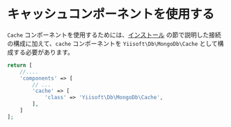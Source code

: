 キャッシュコンポーネントを使用する
==================================

`Cache` コンポーネントを使用するためには、[インストール](installation.md) の節で説明した接続の構成に加えて、`cache` コンポーネントを `Yiisoft\Db\MongoDb\Cache` として構成する必要があります。

```php
return [
    //....
    'components' => [
        // ...
        'cache' => [
            'class' => 'Yiisoft\Db\MongoDb\Cache',
        ],
    ]
];
```
